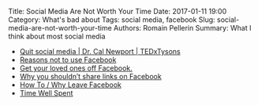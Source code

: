 Title: Social Media Are Not Worth Your Time 
Date: 2017-01-11 19:00
Category: What's bad about
Tags: social media, facebook
Slug: social-media-are-not-worth-your-time
Authors: Romain Pellerin
Summary: What I think about most social media

- [Quit social media | Dr. Cal Newport | TEDxTysons](https://www.youtube.com/watch?v=3E7hkPZ-HTk)
- [Reasons not to use Facebook](https://stallman.org/facebook.html)
- [Get your loved ones off Facebook.](http://www.salimvirani.com/facebook/)
- [Why you shouldn’t share links on Facebook](https://medium.com/@intideceukelaire/why-you-shouldnt-share-links-on-facebook-f317ba4aa58b)
- [How To / Why Leave Facebook](http://nickbriz.com/facebook/)
- [Time Well Spent](http://www.timewellspent.io/)
